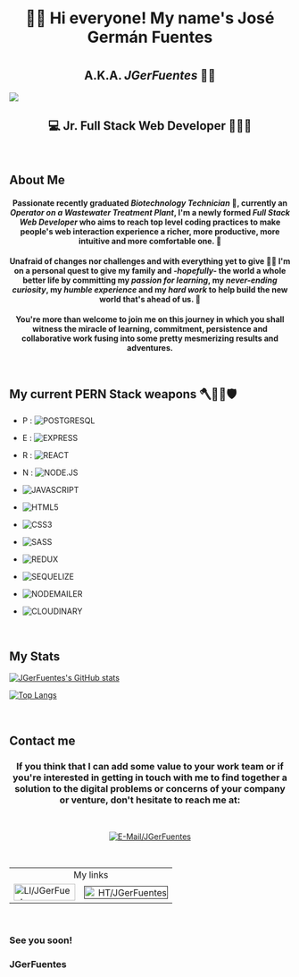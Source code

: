 <h1 align="center" > 👋🏼 Hi everyone! My name's <strong>José Germán Fuentes</strong> <h1>

<h2 align="center"> A.K.A. <strong><em>JGerFuentes</em></strong> 🤘🏼 </h2>

<img src="https://imgur.com/wbC5qJW.png" ><img/>



<h2 align="center"><strong> 💻 Jr. Full Stack Web Developer 👨🏻‍💻 </strong></h2>

<br/>

## About Me

#### <p align="center">Passionate recently graduated <strong><em>Biotechnology Technician</strong></em> 🧬, currently an <b><em>Operator on a Wastewater Treatment Plant</b></em>, I'm a newly formed <em>Full Stack Web Developer</em> who aims to reach top level coding practices to make people's web interaction experience a richer, more productive, more intuitive and more comfortable one. 🚀

#### <p align="center">Unafraid of changes nor challenges and with everything yet to give 💪🏼 I'm on a personal quest to give my family and <i>-hopefully-</i> the world a whole better life by committing my <b><i>passion for learning</b></i>, my <b><i>never-ending curiosity</b></i>, my <b><i>humble experience</b></i> and my <b><i>hard work</b></i> to help build the new world that's ahead of us. 🌌</p>

<p align="center"><b>You're more than welcome to join me on this journey in which you shall witness the miracle of learning, commitment, persistence and collaborative work fusing into some pretty mesmerizing results and adventures.</b></p>

<br/>

## My current PERN Stack weapons 🪓🧔🏽🛡
<!-- - <img width="35" height="30" src="https://i.imgur.com/waXSNHF.png" title="js_logo" alt="js_logo" />
- <img width="45" height="40" src="https://i.imgur.com/y6flhRy.png" title="html_logo" alt="html_logo" />
- <img width="34" height="40" src="https://i.imgur.com/0kSPhDm.png" title="css_logo" alt="css_logo" />
- <img width="45" height="30" src="https://i.imgur.com/wLyjRAI.png" title="sass_logo" alt="sass_logo" />
- <img width="33" height="30" src="https://i.imgur.com/qZGgdmv.png" title="react_logo" alt="react_logo" />
- <img width="100" height="30" src="https://i.imgur.com/4j4J7sL.png" title="redux_logo" alt="redux_logo" />
- <img width="95" height="50" src="https://i.imgur.com/acLgwdD.png" title="nodejs_logo" alt="nodejs_logo" />
- <img width="100" height="35" src="https://i.imgur.com/LcWGWHX.png" title="express_logo" alt="express_logo" />
- <img width="100" height="35" src="https://imgur.com/kMRrUbX.png" title="sequelize_logo" alt="sequelize_logo" />
- <img width="100" height="50" src="https://i.imgur.com/yNGQH6S.png" title="postgres_logo" alt="postgres_logo" /> -->


- P : ![POSTGRESQL](https://img.shields.io/badge/-POSTGRESQL-9c9fa0?style=for-the-badge&logo=POSTGRESQL)

- E : ![EXPRESS](https://img.shields.io/badge/-EXPRESS-9c9fa0?style=for-the-badge&logo=EXPRESS)

- R : ![REACT](https://img.shields.io/badge/-REACT-9c9fa0?style=for-the-badge&logo=REACT)

- N : ![NODE.JS](https://img.shields.io/badge/-NODE.JS-9c9fa0?style=for-the-badge&logo=NODE.JS)

- ![JAVASCRIPT](https://img.shields.io/badge/-JAVASCRIPT-9c9fa0?style=for-the-badge&logo=JAVASCRIPT)

- ![HTML5](https://img.shields.io/badge/-html5-9c9fa0?style=for-the-badge&logo=html5)

- ![CSS3](https://img.shields.io/badge/-CSS3-9c9fa0?style=for-the-badge&logo=CSS3)

- ![SASS](https://img.shields.io/badge/-SASS-9c9fa0?style=for-the-badge&logo=SASS)

- ![REDUX](https://img.shields.io/badge/-REDUX-9c9fa0?style=for-the-badge&logo=REDUX)

- ![SEQUELIZE](https://img.shields.io/badge/-SEQUELIZE-9c9fa0?style=for-the-badge&logo=SEQUELIZE)

- ![NODEMAILER](https://img.shields.io/badge/-NODEMAILER-9c9fa0?style=for-the-badge&logo=NODEMAILER)

- ![CLOUDINARY](https://img.shields.io/badge/-CLOUDINARY-9c9fa0?style=for-the-badge&logo=CLOUDINARY)

<br/>

## My Stats

[![JGerFuentes's GitHub stats](https://github-readme-stats.vercel.app/api?username=JGerFuentes&count_private=true&show_icons=true&theme=react)](https://github.com/anuraghazra/github-readme-stats) 

[![Top Langs](https://github-readme-stats.vercel.app/api/top-langs/?username=JGerFuentes&layout=compact&theme=react)](https://github.com/anuraghazra/github-readme-stats)

<br/>

## Contact me

### <p align="center"><b> If you think that I can add some value to your work team or if you're interested in getting in touch with me to find together a solution to the digital problems or concerns of your company or venture, don't hesitate to reach me at:</b></p>
<br/>

<p align="center"> <a href="jger_fuentes@outlook.com" target="_blank"><img src="https://img.shields.io/badge/Microsoft%20Outlook-jger__fuentes@outlook.com-blue?style=flat-square&logo=MicrosoftOutlook" title="E-Mail/JGerFuentes"/></a>
</p>

<br/>

<table align="center">
    <tr align="center">
        <td colspan="2" align="center">
            My links
        </td>
    </tr>
    <tr align="center">
        <td align="left">
            <a href="https://www.linkedin.com/in/JGerFuentes" target="_blank"><img width="110" height="30" src="https://i.imgur.com/ZPBNQmf.png" title="LI/JGerFuentes"/>
        </td>
        <td align="right">
            <a href="" target="_blank"><img width="150" height="23" src="https://imgur.com/2xQJqZA.png" title="HT/JGerFuentes"/>
        </td>
    </tr>
</table>

<br/>

### See you soon!
### JGerFuentes
